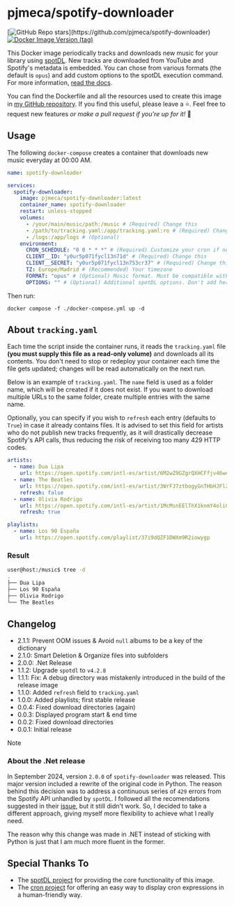 # pjmeca/spotify-downloader

[![GitHub Repo stars](https://img.shields.io/github/stars/pjmeca/spotify-downloader?style=flat&logo=github&label=Star%20this%20repo!)](https://github.com/pjmeca/spotify-downloader)
[![Docker Image Version (tag)](https://img.shields.io/docker/v/pjmeca/spotify-downloader/latest?logo=docker)](https://hub.docker.com/r/pjmeca/spotify-downloader)

This Docker image periodically tracks and downloads new music for your library using [spotDL](https://github.com/spotDL/spotify-downloader). New tracks are downloaded from YouTube and Spotify's metadata is embedded. You can chose from various formats (the default is `opus`) and add custom options to the spotDL execution command. For more information, [read the docs](https://spotdl.readthedocs.io).

You can find the Dockerfile and all the resources used to create this image in [my GitHub repository](https://github.com/pjmeca/spotify-downloader). If you find this useful, please leave a ⭐. Feel free to request new features *or make a pull request if you're up for it!* 💪

## Usage

The following `docker-compose` creates a container that downloads new music everyday at 00:00 AM.

```yml docker-compose.yml
name: spotify-downloader

services:
  spotify-downloader:
    image: pjmeca/spotify-downloader:latest
    container_name: spotify-downloader
    restart: unless-stopped
    volumes:
      - /your/main/music/path:/music # (Required) Change this
      - /path/to/tracking.yaml:/app/tracking.yaml:ro # (Required) Change this
      - /logs:/app/logs # (Optional)
    environment:
      CRON_SCHEDULE: "0 0 * * *" # (Required) Customize your cron if needed
      CLIENT__ID: "y0ur5p071fycl13n71d" # (Required) Change this
      CLIENT__SECRET: "y0ur5p071fycl13n753cr37" # (Required) Change this
      TZ: Europe/Madrid # (Recommended) Your timezone
      FORMAT: "opus" # (Optional) Music format. Must be compatible with spotDL. Defaults to "opus".
      OPTIONS: "" # (Optional) Additional spotDL options. Don't add here your Spotify credentials.
```

Then run:

```
docker compose -f ./docker-compose.yml up -d
```

## About `tracking.yaml`

Each time the script inside the container runs, it reads the `tracking.yaml` file **(you must supply this file as a read-only volume)** and downloads all its contents. You don't need to stop or redeploy your container each time the file gets updated; changes will be read automatically on the next run.

Below is an example of `tracking.yaml`. The `name` field is used as a folder name, which will be created if it does not exist. If you want to download multiple URLs to the same folder, create multiple entries with the same name.

Optionally, you can specify if you wish to `refresh` each entry (defaults to `True`) in case it already contains files. It is advised to set this field for artists who do not publish new tracks frequently, as it will drastically decrease Spotify's API calls, thus reducing the risk of receiving too many 429 HTTP codes.

```yaml
artists:
  - name: Dua Lipa
    url: https://open.spotify.com/intl-es/artist/6M2wZ9GZgrQXHCFfjv46we
  - name: The Beatles
    url: https://open.spotify.com/intl-es/artist/3WrFJ7ztbogyGnTHbHJFl2
    refresh: false
  - name: Olivia Rodrigo
    url: https://open.spotify.com/intl-es/artist/1McMsnEElThX1knmY4oliG
    refresh: true

playlists:
  - name: Los 90 España
    url: https://open.spotify.com/playlist/37i9dQZF1DWXm9R2iowygp
```

### Result

```bash
user@host:/music$ tree -d
.
├── Dua Lipa
├── Los 90 España
├── Olivia Rodrigo
└── The Beatles
```


## Changelog

- 2.1.1: Prevent OOM issues & Avoid `null` albums to be a key of the dictionary
- 2.1.0: Smart Deletion & Organize files into subfolders
- 2.0.0: .Net Release
- 1.1.2: Upgrade `spotdl` to `v4.2.8`
- 1.1.1: Fix: A debug directory was mistakenly introduced in the build of the release image
- 1.1.0: Added `refresh` field to `tracking.yaml`
- 1.0.0: Added playlists; first stable release
- 0.0.4: Fixed download directories (again)
- 0.0.3: Displayed program start & end time
- 0.0.2: Fixed download directories
- 0.0.1: Initial release

> [!NOTE]
> ### About the .Net release
> In September 2024, version `2.0.0` of `spotify-downloader` was released. This major version included a rewrite of the original code in Python. The reason behind this decision was to address a continuous series of `429` errors from the Spotify API unhandled by `spotDL`. I followed all the recomendations suggested in their [issue](https://github.com/spotDL/spotify-downloader/issues/2142), but it still didn't work. So, I decided to take a different approach, giving myself more flexibility to achieve what I really need.
> 
> The reason why this change was made in .NET instead of sticking with Python is just that I am much more fluent in the former.

## Special Thanks To

- The [spotDL project](https://github.com/spotDL/spotify-downloader) for providing the core functionality of this image.
- The [cron project](https://github.com/lnquy/cron) for offering an easy way to display cron expressions in a human-friendly way.